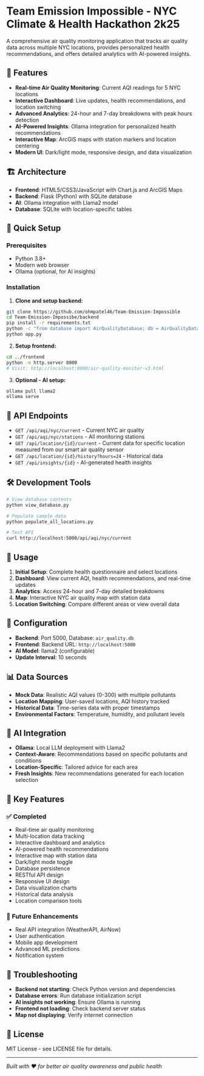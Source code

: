 # Team Emission Impossible - NYC Climate & Health Hackathon 2k25

A comprehensive air quality monitoring application that tracks air quality data across multiple NYC locations, provides personalized health recommendations, and offers detailed analytics with AI-powered insights.

## 🌟 Features

- **Real-time Air Quality Monitoring**: Current AQI readings for 5 NYC locations
- **Interactive Dashboard**: Live updates, health recommendations, and location switching
- **Advanced Analytics**: 24-hour and 7-day breakdowns with peak hours detection
- **AI-Powered Insights**: Ollama integration for personalized health recommendations
- **Interactive Map**: ArcGIS maps with station markers and location centering
- **Modern UI**: Dark/light mode, responsive design, and data visualization

## 🏗️ Architecture

- **Frontend**: HTML5/CSS3/JavaScript with Chart.js and ArcGIS Maps
- **Backend**: Flask (Python) with SQLite database
- **AI**: Ollama integration with Llama2 model
- **Database**: SQLite with location-specific tables

## 🚀 Quick Setup

### Prerequisites
- Python 3.8+
- Modern web browser
- Ollama (optional, for AI insights)

### Installation

1. **Clone and setup backend:**
```bash
git clone https://github.com/ohmpatel46/Team-Emission-Impossible
cd Team-Emission-Impossibe/backend
pip install -r requirements.txt
python -c "from database import AirQualityDatabase; db = AirQualityDatabase(); db.initialize_db()"
python app.py
```

2. **Setup frontend:**
```bash
cd ../frontend
python -m http.server 8000
# Visit: http://localhost:8000/air-quality-monitor-v3.html
```

3. **Optional - AI setup:**
```bash
ollama pull llama2
ollama serve
```

## 📡 API Endpoints

- `GET /api/aqi/nyc/current` - Current NYC air quality
- `GET /api/aqi/nyc/stations` - All monitoring stations  
- `GET /api/location/{id}/current` - Current data for specific location measured from our smart air quality sensor
- `GET /api/location/{id}/history?hours=24` - Historical data
- `GET /api/insights/{id}` - AI-generated health insights
  

## 🛠️ Development Tools

```bash
# View database contents
python view_database.py

# Populate sample data
python populate_all_locations.py

# Test API
curl http://localhost:5000/api/aqi/nyc/current
```

## 📱 Usage

1. **Initial Setup**: Complete health questionnaire and select locations
2. **Dashboard**: View current AQI, health recommendations, and real-time updates
3. **Analytics**: Access 24-hour and 7-day detailed breakdowns
4. **Map**: Interactive NYC air quality map with station data
5. **Location Switching**: Compare different areas or view overall data

## 🔧 Configuration

- **Backend**: Port 5000, Database: `air_quality.db`
- **Frontend**: Backend URL: `http://localhost:5000`
- **AI Model**: llama2 (configurable)
- **Update Interval**: 10 seconds

## 📊 Data Sources

- **Mock Data**: Realistic AQI values (0-300) with multiple pollutants
- **Location Mapping**: User-saved locations, AQI history tracked
- **Historical Data**: Time-series data with proper timestamps
- **Environmental Factors**: Temperature, humidity, and pollutant levels

## 🤖 AI Integration

- **Ollama**: Local LLM deployment with Llama2
- **Context-Aware**: Recommendations based on specific pollutants and conditions
- **Location-Specific**: Tailored advice for each area
- **Fresh Insights**: New recommendations generated for each location selection

## 🎯 Key Features

### ✅ Completed
- Real-time air quality monitoring
- Multi-location data tracking
- Interactive dashboard and analytics
- AI-powered health recommendations
- Interactive map with station data
- Dark/light mode toggle
- Database persistence
- RESTful API design
- Responsive UI design
- Data visualization charts
- Historical data analysis
- Location comparison tools

### 🔮 Future Enhancements
- Real API integration (WeatherAPI, AirNow)
- User authentication
- Mobile app development
- Advanced ML predictions
- Notification system

## 🐛 Troubleshooting

- **Backend not starting**: Check Python version and dependencies
- **Database errors**: Run database initialization script
- **AI insights not working**: Ensure Ollama is running
- **Frontend not loading**: Check backend server status
- **Map not displaying**: Verify internet connection

## 📄 License

MIT License - see LICENSE file for details.

---

*Built with ❤️ for better air quality awareness and public health*
